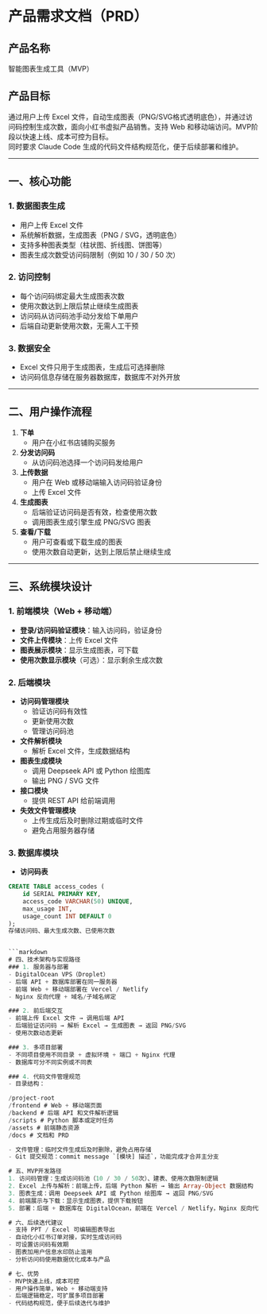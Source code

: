 # 产品需求文档（PRD）  
## 产品名称
智能图表生成工具（MVP）

## 产品目标
通过用户上传 Excel 文件，自动生成图表（PNG/SVG格式透明底色），并通过访问码控制生成次数，面向小红书虚拟产品销售。支持 Web 和移动端访问。MVP阶段以快速上线、成本可控为目标。  
同时要求 Claude Code 生成的代码文件结构规范化，便于后续部署和维护。

---

## 一、核心功能

### 1. 数据图表生成
- 用户上传 Excel 文件
- 系统解析数据，生成图表（PNG / SVG，透明底色）
- 支持多种图表类型（柱状图、折线图、饼图等）
- 图表生成次数受访问码限制（例如 10 / 30 / 50 次）

### 2. 访问控制
- 每个访问码绑定最大生成图表次数
- 使用次数达到上限后禁止继续生成图表
- 访问码从访问码池手动分发给下单用户
- 后端自动更新使用次数，无需人工干预

### 3. 数据安全
- Excel 文件只用于生成图表，生成后可选择删除
- 访问码信息存储在服务器数据库，数据库不对外开放

---

## 二、用户操作流程

1. **下单**
   - 用户在小红书店铺购买服务
2. **分发访问码**
   - 从访问码池选择一个访问码发给用户
3. **上传数据**
   - 用户在 Web 或移动端输入访问码验证身份
   - 上传 Excel 文件
4. **生成图表**
   - 后端验证访问码是否有效，检查使用次数
   - 调用图表生成引擎生成 PNG/SVG 图表
5. **查看/下载**
   - 用户可查看或下载生成的图表
   - 使用次数自动更新，达到上限后禁止继续生成

---

## 三、系统模块设计

### 1. 前端模块（Web + 移动端）
- **登录/访问码验证模块**：输入访问码，验证身份
- **文件上传模块**：上传 Excel 文件
- **图表展示模块**：显示生成图表，可下载
- **使用次数显示模块**（可选）：显示剩余生成次数

### 2. 后端模块
- **访问码管理模块**
  - 验证访问码有效性
  - 更新使用次数
  - 管理访问码池
- **文件解析模块**
  - 解析 Excel 文件，生成数据结构
- **图表生成模块**
  - 调用 Deepseek API 或 Python 绘图库
  - 输出 PNG / SVG 文件
- **接口模块**
  - 提供 REST API 给前端调用
- **失效文件管理模块**
  - 上传生成后及时删除过期或临时文件
  - 避免占用服务器存储

### 3. 数据库模块
- **访问码表**
```sql
CREATE TABLE access_codes (
    id SERIAL PRIMARY KEY,
    access_code VARCHAR(50) UNIQUE,
    max_usage INT,
    usage_count INT DEFAULT 0
);
存储访问码、最大生成次数、已使用次数


```markdown
# 四、技术架构与实现路径
### 1. 服务器与部署
- DigitalOcean VPS（Droplet）  
- 后端 API + 数据库部署在同一服务器  
- 前端 Web + 移动端部署在 Vercel / Netlify  
- Nginx 反向代理 + 域名/子域名绑定  

### 2. 前后端交互
- 前端上传 Excel 文件 → 调用后端 API  
- 后端验证访问码 → 解析 Excel → 生成图表 → 返回 PNG/SVG  
- 使用次数动态更新  

### 3. 多项目部署
- 不同项目使用不同目录 + 虚拟环境 + 端口 + Nginx 代理  
- 数据库可分不同实例或不同表  

### 4. 代码文件管理规范
- 目录结构：

/project-root
/frontend # Web + 移动端页面
/backend # 后端 API 和文件解析逻辑
/scripts # Python 脚本或定时任务
/assets # 前端静态资源
/docs # 文档和 PRD

- 文件管理：临时文件生成后及时删除，避免占用存储  
- Git 提交规范：commit message `[模块] 描述`，功能完成才合并主分支

# 五、MVP开发路径
1. 访问码管理：生成访问码池（10 / 30 / 50次）、建表、使用次数限制逻辑  
2. Excel 上传与解析：前端上传，后端 Python 解析 → 输出 Array-Object 数据结构  
3. 图表生成：调用 Deepseek API 或 Python 绘图库 → 返回 PNG/SVG  
4. 前端展示与下载：显示生成图表，提供下载按钮  
5. 部署：后端 + 数据库在 DigitalOcean，前端在 Vercel / Netlify，Nginx 反向代理

# 六、后续迭代建议
- 支持 PPT / Excel 可编辑图表导出  
- 自动化小红书订单对接，实时生成访问码  
- 可设置访问码有效期  
- 图表加用户信息水印防止滥用  
- 分析访问码使用数据优化成本与产品

# 七、优势
- MVP快速上线，成本可控  
- 用户操作简单，Web + 移动端支持  
- 后端逻辑稳定，可扩展多项目部署  
- 代码结构规范，便于后续迭代与维护
